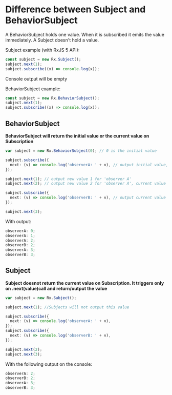 # Difference between Subject and BehaviorSubject

A BehaviorSubject holds one value. When it is subscribed it emits the value immediately. A Subject doesn't hold a value.

Subject example (with RxJS 5 API):

```typescript
const subject = new Rx.Subject();
subject.next(1);
subject.subscribe((x) => console.log(x));
```

Console output will be empty

BehaviorSubject example:

```typescript
const subject = new Rx.BehaviorSubject();
subject.next(1);
subject.subscribe((x) => console.log(x));
```

## BehaviorSubject

**BehaviorSubject will return the initial value or the current value on Subscription**

```typescript
var subject = new Rx.BehaviorSubject(0); // 0 is the initial value

subject.subscribe({
  next: (v) => console.log('observerA: ' + v), // output initial value, then new values on `next` triggers
});

subject.next(1); // output new value 1 for 'observer A'
subject.next(2); // output new value 2 for 'observer A', current value 2 for 'Observer B' on subscription

subject.subscribe({
  next: (v) => console.log('observerB: ' + v), // output current value 2, then new values on `next` triggers
});

subject.next(3);
```

With output:

```typescript
observerA: 0;
observerA: 1;
observerA: 2;
observerB: 2;
observerA: 3;
observerB: 3;
```

## Subject

**Subject doesnot return the current value on Subscription. It triggers only on .next(value)call and return/output the value**

```typescript
var subject = new Rx.Subject();

subject.next(1); //Subjects will not output this value

subject.subscribe({
  next: (v) => console.log('observerA: ' + v),
});
subject.subscribe({
  next: (v) => console.log('observerB: ' + v),
});

subject.next(2);
subject.next(3);
```

With the following output on the console:

```typescript
observerA: 2;
observerB: 2;
observerA: 3;
observerB: 3;
```

